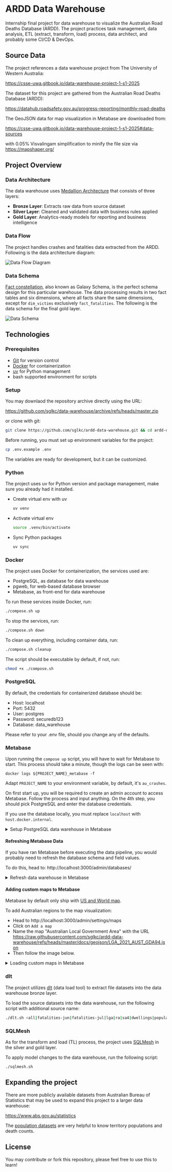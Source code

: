 # ARDD Data Warehouse

Internship final project for data warehouse to visualize the Australian Road Deaths Database (ARDD). The project practices task management, data analysis, ETL (extract, transform, load) process, data architect, and probably some CI/CD & DevOps.

## Source Data

The project references a data warehouse project from The University of Western Australia:

https://csse-uwa.gitbook.io/data-warehouse-project-1-s1-2025

The dataset for this project are gathered from the Australian Road Deaths Database (ARDD):

https://datahub.roadsafety.gov.au/progress-reporting/monthly-road-deaths

The GeoJSON data for map visualization in Metabase are downloaded from:

https://csse-uwa.gitbook.io/data-warehouse-project-1-s1-2025#data-sources

with 0.05% Visvalingam simplification to minify the file size via
https://mapshaper.org/

## Project Overview

### Data Architecture

The data warehouse uses [Medallion Architecture](https://www.databricks.com/glossary/medallion-architecture) that consists of three layers:

- **Bronze Layer**: Extracts raw data from source dataset
- **Silver Layer**: Cleaned and validated data with business rules applied
- **Gold Layer**: Analytics-ready models for reporting and business intelligence

### Data Flow

The project handles crashes and fatalities data extracted from the ARDD. Following is the data architecture diagram:

![Data Flow Diagram](./docs/data-flow-diagram.webp)

### Data Schema

[Fact constellation](https://www.geeksforgeeks.org/dbms/fact-constellation-in-data-warehouse-modelling/), also known as Galaxy Schema, is the perfect schema design for this particular warehouse. The data processing results in two fact tables and six dimensions, where all facts share the same dimensions, except for `dim_victims` exclusively `fact_fatalities`. The following is the data schema for the final gold layer.

![Data Schema](./docs/data-schema.webp)

## Technologies

### Prerequisites

- [Git](https://git-scm.com/) for version control
- [Docker](https://docs.docker.com/engine/install/) for containerization
- [uv](https://docs.astral.sh/uv/getting-started/installation/) for Python management
- bash supported environment for scripts

### Setup

You may downlaod the repository archive directly using the URL:

https://github.com/sglkc/data-warehouse/archive/refs/heads/master.zip

or clone with git:

```sh
git clone https://github.com/sglkc/ardd-data-warehouse.git && cd ardd-data-warehouse
```

Before running, you must set up environment variables for the project:

```sh
cp .env.example .env
```

The variables are ready for development, but it can be customized.

### Python

The project uses uv for Python version and package management, make sure you already had it installed.

- Create virtual env with uv

  ```sh
  uv venv
  ```

- Activate virtual env

  ```sh
  source .venv/bin/activate
  ```

- Sync Python packages

  ```sh
  uv sync
  ```

### Docker

The project uses Docker for containerization, the services used are:

- PostgreSQL, as database for data warehouse
- pgweb, for web-based database browser
- Metabase, as front-end for data warehouse

To run these services inside Docker, run:

```sh
./compose.sh up
```

To stop the services, run:

```sh
./compose.sh down
```

To clean up everything, including container data, run:

```sh
./compose.sh cleanup
```

The script should be executable by default, if not, run:

```sh
chmod +x ./compose.sh
```

### PostgreSQL

By default, the credentials for containerized database should be:

- Host: localhost
- Port: 5432
- User: postgres
- Password: securedb123
- Database: data_warehouse

Please refer to your .env file, should you change any of the defaults.

### Metabase

Upon running the `compose up` script, you will have to wait for Metabase to start.
This process should take a minute, though the logs can be seen with:

```
docker logs ${PROJECT_NAME}_metabase -f
```

Adapt `PROJECT_NAME` to your environment variable, by default, it's `au_crashes`.

On first start up, you will be required to create an admin account to access Metabase.
Follow the process and input anything. On the 4th step, you should pick PostgreSQL and enter the database credentials.

If you use the database locally, you must replace `localhost` with `host.docker.internal`.

<details>
  <summary>Setup PostgreSQL data warehouse in Metabase</summary>

  ![Metabase PostgreSQL setup](./docs/metabase-setup.webp)

</details>

#### Refreshing Metabase Data

If you have ran Metabase before executing the data pipeline, you would probably need to refresh the database schema and field values.

To do this, head to: http://localhost:3000/admin/databases/

<details>
  <summary>Refresh data warehouse in Metabase</summary>

  ![Refresh data warehouse in Metabase](./docs/metabase-refresh.webp)

</details>

#### Adding custom maps to Metabase

Metabase by default only ship with [US and World map](https://www.metabase.com/docs/latest/questions/visualizations/map).

To add Australian regions to the map visualization:

- Head to http://localhost:3000/admin/settings/maps
- Click on `Add a map`
- Name the map "Australian Local Government Area" with the URL
https://raw.githubusercontent.com/sglkc/ardd-data-warehouse/refs/heads/master/docs/geojson/LGA_2021_AUST_GDA94.json
- Then follow the image below.

<details>
  <summary>Loading custom maps in Metabase</summary>

  ![Loading custom maps in Metabase](./docs/metabase-maps.webp)

</details>

### dlt

The project utilizes [dlt](https://dlthub.com/) (data load tool) to extract file datasets into the data warehouse bronze layer.

To load the source datasets into the data warehouse, run the following script with additional source name:

```sh
./dlt.sh <all|fatalities-jun|fatalities-jul|lga|ra|sa4|dwellings|population>
```

### SQLMesh

As for the transform and load (TL) process, the project uses [SQLMesh](https://sqlmesh.readthedocs.io/en/stable/) in the silver and gold layer.

To apply model changes to the data warehouse, run the following script:

```
./sqlmesh.sh
```

## Expanding the project

There are more publicly available datasets from Australian Bureau of Statistics that may be used to expand this project to a larger data warehouse:

https://www.abs.gov.au/statistics

The [population datasets](https://www.abs.gov.au/statistics/people/population) are very helpful to know territory populations and death counts.

## License

You may contribute or fork this repository, please feel free to use this to learn!
